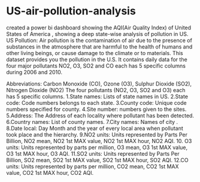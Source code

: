 # US-air-pollution-analysis
created a power bi dashboard showing the AQI(Air Quality Index) of United States of America , showing a deep state-wise analysis of pollution in US.
US Pollution:
Air pollution is the contamination of air due to the presence of substances in the atmosphere that are harmful to the health of humans and other living beings, or cause damage to the climate or to materials.
This dataset provides you the pollution in the U.S. It contains daily data for the four major pollutants NO2, O3, SO2 and CO each has 5 specific columns during 2006 and 2010. 

Abbreviations: Carbon Monoxide (CO), Ozone (O3), Sulphur Dioxide (SO2), Nitrogen Dioxide (NO2) The four pollutants (NO2, O3, SO2 and O3) each has 5 specific columns. 
1.State names:  Lists of state names in US.
2.State code: Code numbers belongs to each state.
3.County code: Unique code numbers specified for county.
4.Site number: numbers given to the sites.
5.Address: The Address of each locality where pollutant has been detected.
6.Country names: List of county names.
7.City names: Names of city .
8.Date local: Day Month and the year of every local area when pollutant took place and the hierarchy.
9.NO2 units: Units represented by Parts Per Billion, NO2 mean, NO2 1st MAX value, NO2 1st MAX hour, NO2 AQI.
10. O3 units: Units represented by parts per million, O3 mean, O3 1st MAX value, O3 1st MAX hour, O3 AQI.
11.SO2 units: Units represented by Parts Per Billion, SO2 mean, SO2 1st MAX value, SO2 1st MAX hour, SO2 AQI.
12.CO units: Units represented by parts per million, CO2 mean, CO2 1st MAX value, CO2 1st MAX hour, CO2 AQI.
